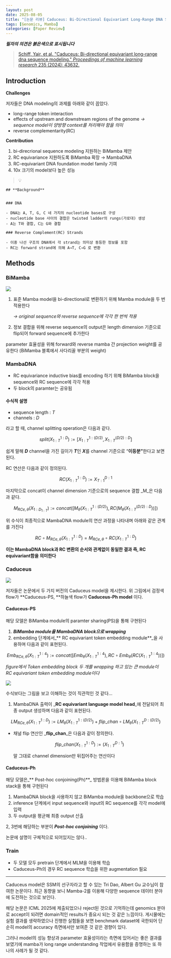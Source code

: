 ```yaml
---
layout: post
date: 2025-08-05
title: "[논문 리뷰] Caduceus: Bi-Directional Equivariant Long-Range DNA Sequence Modeling"
tags: [Genomics, Mamba]
categories: [Paper Review]
---
```


<span class="notion-red">_**필자의 의견은 붉은색으로 표시됩니다**_</span>


> [Schiff, Yair, et al. "Caduceus: Bi-directional equivariant long-range dna sequence modeling." ](https://pmc.ncbi.nlm.nih.gov/articles/PMC12189541/)[_Proceedings of machine learning research_](https://pmc.ncbi.nlm.nih.gov/articles/PMC12189541/)[ 235 (2024): 43632.](https://pmc.ncbi.nlm.nih.gov/articles/PMC12189541/)



## Introduction


**Challenges**


저자들은 DNA modeling의 과제를 아래와 같이 꼽았다.

- long-range token interaction
- effects of upstream and downstream regions of the genome 
_→ sequence model이 양방향 context를 처리해야 함을 의미_
- reverse complementarity(RC)

**Contribution**

1. bi-direcrional sequence modeling 지원하는 BiMamba 제안
1. RC equivariance 지원하도록 BiMamba 확장 → MambaDNA
1. RC-equivariant DNA foundation model family 기여
1. 10x 크기의 model보다 높은 성능

> 💡 


	## **Background**


	### DNA

	- DNA는 A, T, G, C 네 가지의 nucleotide bases로 구성
	- nucleotide base 사이의 결합은 twisted ladder의 rungs(가로대) 생성
	- A는 T와 결합, C는 G와 결합

	### Reverse Complement(RC) Strands

	- 이중 나선 구조의 DNA에서 각 strand는 의미상 동등한 정보를 포함
	- RC는 forward strand에 의해 A→T, C→G 로 변환


## Methods



### BiMamba


![](https://prod-files-secure.s3.us-west-2.amazonaws.com/542b861c-36a8-4051-84e5-8804b6728dba/2c247d59-7815-4980-99f0-8f0d21f445a7/image.png?X-Amz-Algorithm=AWS4-HMAC-SHA256&X-Amz-Content-Sha256=UNSIGNED-PAYLOAD&X-Amz-Credential=ASIAZI2LB466VE5VW5SQ%2F20250812%2Fus-west-2%2Fs3%2Faws4_request&X-Amz-Date=20250812T034120Z&X-Amz-Expires=3600&X-Amz-Security-Token=IQoJb3JpZ2luX2VjEL%2F%2F%2F%2F%2F%2F%2F%2F%2F%2F%2FwEaCXVzLXdlc3QtMiJIMEYCIQCcbokJGh%2BAW8EpYqoL5xyLdjw4aN%2Bk9DWIukmjtEC7UAIhAN8zROcCctHPZoJCtGvidWXm%2FkZ%2Fj2Lc2pSw%2FY0WXNtsKogECPj%2F%2F%2F%2F%2F%2F%2F%2F%2F%2FwEQABoMNjM3NDIzMTgzODA1IgzkZc9jBUI0RFT4Wlgq3ANRfXdSHcrqnlNjsvFxKPazCAkCUMyWX15PKDrGNEOLi3m%2FPCLlOyYbvCPV8eQGEbHWPNYCKfQidmmAiv6bsDp%2Bk4vnwrrJG1WEmHcebeGGTOAuWp0fL8vOp1Ej7V%2F92FOsQpqFKtMQUJD2qRWlhuL4%2Bxep4wh%2F9pTC%2BycY9baY6gP9oLAMRFIkxWZASjPeIxclaVyQizms9o5Yx957eI24OqVgTBDj8jz7gZXHz18%2FyDlTD7flSfRzRuH4QEnW%2FaMuq5zlE2%2BIIuzVinJ3hzA96zNQwmuW1rnST%2B%2BWNZZNa1AUJcYRZFIU9JovcyTYaG5%2Fvp5izEmZlUsahBeCX%2F%2FDzJuySCi%2BN5io1y80S6JjL5bN2JphSizDTZkGeQH4k%2FU3U%2F4tMuHBuThVpQC9QXd2QF7FSn0FtZ0KRwPwPLf1ntbfXehudjqXc4xgRqzNGl1x9xCEqu4gC9kcqw7t5QsoOX4DJiz1ilFCxHBzUcoI%2B4sXrAW2Wu6dMwf3eGkXMMma9B1yztAJwtmkmftfXXk4wBC%2BM237F3%2BDXrzw4Z6FI6LmY40kMEBVT5BXJ9gIWYmXnQKS2U2dDEWnvR8ziF%2FsZaXn3BhTWw8eelOZ3M9%2BndICyAnmDGHFqSqdfTC68OnEBjqkAQ0YCX369Fb3v5DyuYjVCfWM77lApJKfKKDAj22VK8EV50cqF3ql3nhFuVfhp3NPstj7hssOHrHeHWjwefgL5iAa%2FwQZV3VaEMkq%2FdGq2Z1VgvxnvfaFECBft8kkd8vXL2Lfv0Z9cucY474pVwg7mdjhzlfHgFe2M7wAnEN4Ivm7J5MuQ2WVco8LlhpJwj58DkBa59uJqQ7WnfMe7yp5KHUkiNiB&X-Amz-Signature=48207fbe66feaad35027b88a6b9e66205326b777418de02b4d818fe6ca75498e&X-Amz-SignedHeaders=host&x-amz-checksum-mode=ENABLED&x-id=GetObject)

1. 표준 Mamba model을 bi-directional로 변환하기 위해 Mamba module을 두 번 적용한다

	_→ original sequence와 reverse sequence에 각각 한 번씩 적용_

1. 정보 결합을 위해 reverse sequence의 output은 length dimension 기준으로 flip되어 forward sequence에 추가한다

parameter 효율성을 위해 forward와 reverse mamba 간 projection weight를 공유한다 (BiMamba 블록에서 사다리꼴 부분의 weight)



### MambaDNA

- RC equivariance inductive bias를 encoding 하기 위해 BiMamba block을 sequence와 RC sequence에 각각 적용
- 두 block의 paramter는 공유됨


#### 수식적 설명

- sequence length : _T_
- channels : _D_

라고 할 때,  channel splitting operation은 다음과 같다.


$$
split(X^{1:D}_{1:T}):=[X^{1:(D/2)}_{1:T},X^{(D/2):D}_{1:T}]
$$


<span class="notion-red">쉽게 말해 </span><span class="notion-red">_**D**_</span><span class="notion-red"> channel을 가진 길이가 </span><span class="notion-red">_**T**_</span><span class="notion-red">인 </span><span class="notion-red">_**X**_</span><span class="notion-red">를 channel 기준으로 “</span><span class="notion-red">**이등분”**</span><span class="notion-red">한다고 보면 된다.</span>


RC 연산은 다음과 같이 정의된다.


$$
RC(X^{1:D}_{1:T}):=X^{D:1}_{T:1}
$$


마지막으로 concat이 channel dimension 기준으로의 sequence 결합 _M_은 다음과 같다.


$$
M_{RCe,\theta}(X_{1:D_{1:T}}):=concat([M_{\theta}(X^{1:(D/2)}_{1:T}),RC(M_{\theta}(X^{(D/2):D}_{1:T}))])
$$


위 수식이 최종적으로 MambaDNA module의 연산 과정을 나타내며 아래와 같은 관계를 가진다


$$
RC\circ M_{RCe,\theta}(X^{1:D}_{1:T}) = M_{RCe,\theta} \circ RC(X^{1:D}_{1:T})
$$


**이는 MambaDNA block과 RC 변환의 순서와 관계없이 동일한 결과 즉, RC equivariant함을 의미한다**



### Caduceus


![](https://prod-files-secure.s3.us-west-2.amazonaws.com/542b861c-36a8-4051-84e5-8804b6728dba/f94a60d7-8145-473b-aef9-7c68d3ec604a/image.png?X-Amz-Algorithm=AWS4-HMAC-SHA256&X-Amz-Content-Sha256=UNSIGNED-PAYLOAD&X-Amz-Credential=ASIAZI2LB466VE5VW5SQ%2F20250812%2Fus-west-2%2Fs3%2Faws4_request&X-Amz-Date=20250812T034120Z&X-Amz-Expires=3600&X-Amz-Security-Token=IQoJb3JpZ2luX2VjEL%2F%2F%2F%2F%2F%2F%2F%2F%2F%2F%2FwEaCXVzLXdlc3QtMiJIMEYCIQCcbokJGh%2BAW8EpYqoL5xyLdjw4aN%2Bk9DWIukmjtEC7UAIhAN8zROcCctHPZoJCtGvidWXm%2FkZ%2Fj2Lc2pSw%2FY0WXNtsKogECPj%2F%2F%2F%2F%2F%2F%2F%2F%2F%2FwEQABoMNjM3NDIzMTgzODA1IgzkZc9jBUI0RFT4Wlgq3ANRfXdSHcrqnlNjsvFxKPazCAkCUMyWX15PKDrGNEOLi3m%2FPCLlOyYbvCPV8eQGEbHWPNYCKfQidmmAiv6bsDp%2Bk4vnwrrJG1WEmHcebeGGTOAuWp0fL8vOp1Ej7V%2F92FOsQpqFKtMQUJD2qRWlhuL4%2Bxep4wh%2F9pTC%2BycY9baY6gP9oLAMRFIkxWZASjPeIxclaVyQizms9o5Yx957eI24OqVgTBDj8jz7gZXHz18%2FyDlTD7flSfRzRuH4QEnW%2FaMuq5zlE2%2BIIuzVinJ3hzA96zNQwmuW1rnST%2B%2BWNZZNa1AUJcYRZFIU9JovcyTYaG5%2Fvp5izEmZlUsahBeCX%2F%2FDzJuySCi%2BN5io1y80S6JjL5bN2JphSizDTZkGeQH4k%2FU3U%2F4tMuHBuThVpQC9QXd2QF7FSn0FtZ0KRwPwPLf1ntbfXehudjqXc4xgRqzNGl1x9xCEqu4gC9kcqw7t5QsoOX4DJiz1ilFCxHBzUcoI%2B4sXrAW2Wu6dMwf3eGkXMMma9B1yztAJwtmkmftfXXk4wBC%2BM237F3%2BDXrzw4Z6FI6LmY40kMEBVT5BXJ9gIWYmXnQKS2U2dDEWnvR8ziF%2FsZaXn3BhTWw8eelOZ3M9%2BndICyAnmDGHFqSqdfTC68OnEBjqkAQ0YCX369Fb3v5DyuYjVCfWM77lApJKfKKDAj22VK8EV50cqF3ql3nhFuVfhp3NPstj7hssOHrHeHWjwefgL5iAa%2FwQZV3VaEMkq%2FdGq2Z1VgvxnvfaFECBft8kkd8vXL2Lfv0Z9cucY474pVwg7mdjhzlfHgFe2M7wAnEN4Ivm7J5MuQ2WVco8LlhpJwj58DkBa59uJqQ7WnfMe7yp5KHUkiNiB&X-Amz-Signature=bebddc5560071ec53852cd0e098277b07f6670c6aef5487a9866732d0f6d2c64&X-Amz-SignedHeaders=host&x-amz-checksum-mode=ENABLED&x-id=GetObject)


저자들은 논문에서 두 가지 버전의 Caduceus model을 제시한다. 위 그림에서 검정색 flow가 **Caduceus-PS, **하늘색 flow가 **Caduceus-Ph model** 이다.



#### Caduceus-PS


해당 모델은 BiMamba module의 paramter sharing(PS)을 통해 구현된다

1. _**BiMamba module을 MambaDNA block으로 wrapping**_
1. embedding 단계에서_** RC equivariant token embedding module**_을 사용하며 다음과 같이 표현된다.

$$
Emb_{RCe,\theta}(X^{1:4}_{1:T}):=concat([Emb_{\theta}(X^{1:4}_{1:T}),RC \circ Emb_{\theta}(RC(X^{1:4}_{1:T}))])
$$


_figure에서 Token embedding block 두 개를 wrapping 하고 있는 큰 module이 RC equivariant token embedding module이다_


![](https://prod-files-secure.s3.us-west-2.amazonaws.com/542b861c-36a8-4051-84e5-8804b6728dba/b175e4da-71eb-4e91-8c23-a06dabe673c9/image.png?X-Amz-Algorithm=AWS4-HMAC-SHA256&X-Amz-Content-Sha256=UNSIGNED-PAYLOAD&X-Amz-Credential=ASIAZI2LB466VE5VW5SQ%2F20250812%2Fus-west-2%2Fs3%2Faws4_request&X-Amz-Date=20250812T034120Z&X-Amz-Expires=3600&X-Amz-Security-Token=IQoJb3JpZ2luX2VjEL%2F%2F%2F%2F%2F%2F%2F%2F%2F%2F%2FwEaCXVzLXdlc3QtMiJIMEYCIQCcbokJGh%2BAW8EpYqoL5xyLdjw4aN%2Bk9DWIukmjtEC7UAIhAN8zROcCctHPZoJCtGvidWXm%2FkZ%2Fj2Lc2pSw%2FY0WXNtsKogECPj%2F%2F%2F%2F%2F%2F%2F%2F%2F%2FwEQABoMNjM3NDIzMTgzODA1IgzkZc9jBUI0RFT4Wlgq3ANRfXdSHcrqnlNjsvFxKPazCAkCUMyWX15PKDrGNEOLi3m%2FPCLlOyYbvCPV8eQGEbHWPNYCKfQidmmAiv6bsDp%2Bk4vnwrrJG1WEmHcebeGGTOAuWp0fL8vOp1Ej7V%2F92FOsQpqFKtMQUJD2qRWlhuL4%2Bxep4wh%2F9pTC%2BycY9baY6gP9oLAMRFIkxWZASjPeIxclaVyQizms9o5Yx957eI24OqVgTBDj8jz7gZXHz18%2FyDlTD7flSfRzRuH4QEnW%2FaMuq5zlE2%2BIIuzVinJ3hzA96zNQwmuW1rnST%2B%2BWNZZNa1AUJcYRZFIU9JovcyTYaG5%2Fvp5izEmZlUsahBeCX%2F%2FDzJuySCi%2BN5io1y80S6JjL5bN2JphSizDTZkGeQH4k%2FU3U%2F4tMuHBuThVpQC9QXd2QF7FSn0FtZ0KRwPwPLf1ntbfXehudjqXc4xgRqzNGl1x9xCEqu4gC9kcqw7t5QsoOX4DJiz1ilFCxHBzUcoI%2B4sXrAW2Wu6dMwf3eGkXMMma9B1yztAJwtmkmftfXXk4wBC%2BM237F3%2BDXrzw4Z6FI6LmY40kMEBVT5BXJ9gIWYmXnQKS2U2dDEWnvR8ziF%2FsZaXn3BhTWw8eelOZ3M9%2BndICyAnmDGHFqSqdfTC68OnEBjqkAQ0YCX369Fb3v5DyuYjVCfWM77lApJKfKKDAj22VK8EV50cqF3ql3nhFuVfhp3NPstj7hssOHrHeHWjwefgL5iAa%2FwQZV3VaEMkq%2FdGq2Z1VgvxnvfaFECBft8kkd8vXL2Lfv0Z9cucY474pVwg7mdjhzlfHgFe2M7wAnEN4Ivm7J5MuQ2WVco8LlhpJwj58DkBa59uJqQ7WnfMe7yp5KHUkiNiB&X-Amz-Signature=4eb6afcfcf534103966ad238aaa00d8a0f59db5722a7d699ebc68517923c0d75&X-Amz-SignedHeaders=host&x-amz-checksum-mode=ENABLED&x-id=GetObject)


<span class="notion-red">수식보다는 그림을 보고 이해하는 것이 직관적인 것 같다…</span>

1. MambaDNA 출력이 _**RC equivariant language model head**_에 전달되어 최종 output 생성하며 다음과 같이 표현된다.

$$
LM_{RCe,\theta}(X^{1:D}_{1:T}):= LM_{\theta}(X^{1:(D/2)}_{1:T})+flip\_chan\circ LM_{\theta}(X^{D:(D/2)}_{1:T})
$$

- 채널 flip 연산인 _**flip\_chan**_은 다음과 같이 정의한다.

	$$
	flip\_chan(X^{1:D}_{1:T}):=(X^{D:1}_{1:T})
	$$


	말 그대로 channel dimension만 뒤집어주는 연산이다



#### Caduceus-Ph


해당 모델은_** Post-hoc conjoining(Ph)**_ 방법론을 이용해 BiMamba block stack을 통해 구현된다

1. MambaDNA block을 사용하지 않고 BiMamba module을 backbone으로 학습
1. inference 단계에서 input sequence와 input의 RC sequence를 각각 model에 입력
1. 두 output을 평균해 최종 output 산출

2, 3번에 해당하는 부분이 _**Post-hoc conjoining**_ 이다.


<span class="notion-red">논문에 설명이 구체적으로 되어있지는 않다..</span>



### Train

- 두 모델 모두 pretrain 단계에서 MLM을 이용해 학습
- Caduceus-Ph의 경우 RC sequence 학습을 위한 augmentation 필요

---


<span class="notion-red">Caduceus model은 SSM의 선구자라고 할 수 있는 Tri Dao, Albert Gu 교수님이 참여한 논문이다. 최근 동향을 보니 Mamba-2를 이용해 다양한 sequence 데이터 분야에 도전하는 것으로 보인다.</span>


<span class="notion-red">해당 논문은 ICML 2025에 제출되었으나 reject된 것으로 기억하는데 genomics 분야로 accept이 되려면 domain적인 results가 중요시 되는 것 같은 느낌이다. 게시물에는 실험 결과를 생략하였으나 진행한 실험들을 보면 benchmark dataset에 국한되어 단순히 model의 accuracy 측면에서만 보여준 것 같은 경향이 있다.</span>


<span class="notion-red">그러나 model의 성능 향상과 parameter 효율성이라는 측면에 있어서는 좋은 결과를 보였기에 mamba가 long range understanding 작업에서 유용함을 증명하는 또 하나의 사례가 될 것 같다.</span>

